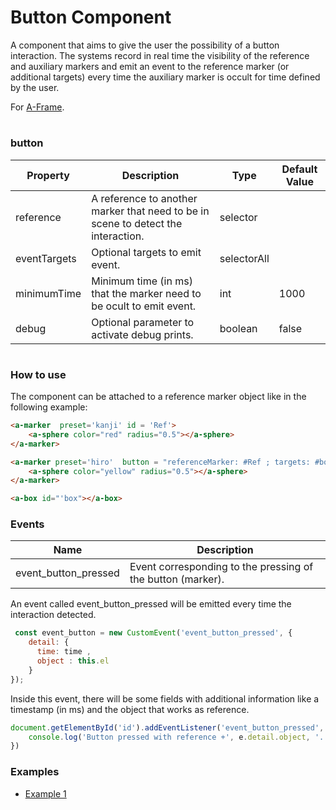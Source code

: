 # Button Component
A component that aims to give the user the possibility of a button interaction. The systems record in real time the visibility of the reference and auxiliary markers and emit an event to the reference marker (or additional targets) every time the auxiliary marker is occult for time defined by the user.

For [A-Frame](https://aframe.io).





#





### button


| Property | Description | Type | Default Value |
| -------- | ----------------- | ---- |------------- |
| reference | A reference to another marker that need to be in scene to detect the interaction. | selector |     |
| eventTargets | Optional targets to emit event. | selectorAll |  |
| minimumTime | Minimum time (in ms) that the marker need to be ocult to emit event. | int | 1000 |
| debug | Optional parameter to activate debug prints. | boolean  |false |


#






### How to use


The component can be attached to a reference  marker object like in the following example:


```html
<a-marker  preset='kanji' id = 'Ref'>
    <a-sphere color="red" radius="0.5"></a-sphere>
</a-marker>

<a-marker preset='hiro'  button = "referenceMarker: #Ref ; targets: #box; minimumTime : 1500 ; debug: false ; ">
    <a-sphere color="yellow" radius="0.5"></a-sphere>
</a-marker>

<a-box id="'box"></a-box>
```








### Events


| Name | Description |
| -------- | ----------------- |
| event_button_pressed| Event corresponding to the pressing of the button (marker).


An event called event_button_pressed will be emitted every time the interaction detected.

```js
 const event_button = new CustomEvent('event_button_pressed', {
    detail: {
      time: time ,
      object : this.el
    }
});
```



Inside this event, there will be some fields with additional information like a timestamp (in ms) and the object that works as reference.


```js
document.getElementById('id').addEventListener('event_button_pressed', e=>{
    console.log('Button pressed with reference +', e.detail.object, '. Time: ', e.detail.time)
})
```













### Examples

* [Example 1](examples/example1.html)